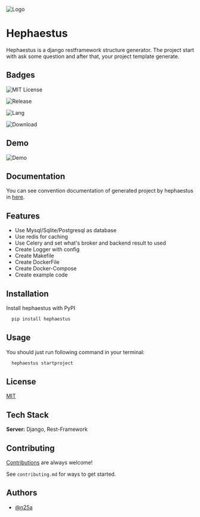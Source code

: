 
![Logo](https://dev-to-uploads.s3.amazonaws.com/uploads/articles/th5xamgrr6se0x5ro4g6.png)


#  Hephaestus

Hephaestus is a django restframework structure generator. The project start with ask some question and 
after that, your project template generate.
## Badges

![MIT License](https://img.shields.io/github/license/n25a/hephaestus?style=plastic)

![Release](https://img.shields.io/github/v/release/n25a/hephaestus?color=blue&display_name=tag&style=plastic)

![Lang](https://img.shields.io/github/languages/top/n25a/hephaestus?style=plastic)

![Download](https://img.shields.io/github/downloads/n25a/hephaestus/total?style=plastic)

## Demo

![Demo]()


## Documentation

You can see convention documentation of generated project by hephaestus in [here]().


## Features

- Use Mysql/Sqlite/Postgresql as database
- Use redis for caching
- Use Celery and set what's broker and backend result to used  
- Create Logger with config
- Create Makefile
- Create DockerFile
- Create Docker-Compose
- Create example code


## Installation

Install hephaestus with PyPI

```bash
  pip install hephaestus
```
    
## Usage

You should just run following command in your terminal: 

```bash
  hephaestus startproject
```


## License

[MIT](https://choosealicense.com/licenses/mit/)


## Tech Stack

**Server:** Django, Rest-Framework


## Contributing

[Contributions](https://github.com/n25a/hephaestus/blob/master/contributing.md) are always welcome!

See `contributing.md` for ways to get started.


## Authors

- [@n25a](https://www.github.com/n25a)

